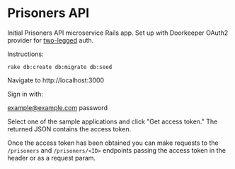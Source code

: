 # Prisoners API

Initial Prisoners API microservice Rails app. Set up with Doorkeeper OAuth2 provider for [two-legged](https://github.com/doorkeeper-gem/doorkeeper/wiki/Client-Credentials-flow) auth.

Instructions:

`rake db:create db:migrate db:seed`

Navigate to http://localhost:3000

Sign in with:

example@example.com
password

Select one of the sample applications and click "Get access token." The returned JSON contains the access token.

Once the access token has been obtained you can make requests to the `/prisoners` and `/prisoners/<ID>` endpoints passing the access token in the header or as a request param.
